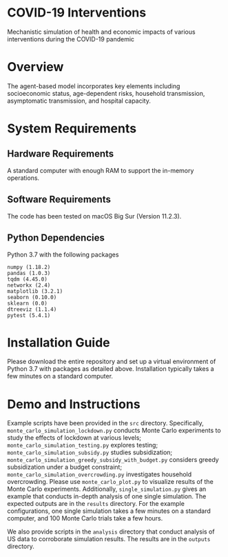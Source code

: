 # COVID-19 Interventions
Mechanistic simulation of health and economic impacts of various interventions during the COVID-19 pandemic

# Overview
The agent-based model incorporates key elements including socioeconomic status, age-dependent risks, household transmission, asymptomatic transmission, and hospital capacity.

# System Requirements
## Hardware Requirements
A standard computer with enough RAM to support the in-memory operations.
## Software Requirements
The code has been tested on macOS Big Sur (Version 11.2.3).
## Python Dependencies
Python 3.7 with the following packages
```
numpy (1.18.2)
pandas (1.0.3)
tqdm (4.45.0)
networkx (2.4)
matplotlib (3.2.1)
seaborn (0.10.0)
sklearn (0.0)
dtreeviz (1.1.4)
pytest (5.4.1)
```

# Installation Guide
Please download the entire repository and set up a virtual environment of Python 3.7 with packages as detailed above. Installation typically takes a few minutes on a standard computer.

# Demo and Instructions
Example scripts have been provided in the `src` directory.
Specifically, `monte_carlo_simulation_lockdown.py` conducts Monte Carlo experiments to study the effects of lockdown at various levels;
`monte_carlo_simulation_testing.py` explores testing;
`monte_carlo_simulation_subsidy.py` studies subsidization;
`monte_carlo_simulation_greedy_subsidy_with_budget.py` considers greedy subsidization under a budget constraint;
`monte_carlo_simulation_overcrowding.py` investigates household overcrowding.
Please use `monte_carlo_plot.py` to visualize results of the Monte Carlo experiments.
Additionally, `single_simulation.py` gives an example that conducts in-depth analysis of one single simulation.
The expected outputs are in the `results` directory. For the example configurations, one single simulation takes a few minutes on a standard computer, and 100 Monte Carlo trials take a few hours.

We also provide scripts in the `analysis` directory that conduct analysis of US data to corroborate simulation results. The results are in the `outputs` directory.
